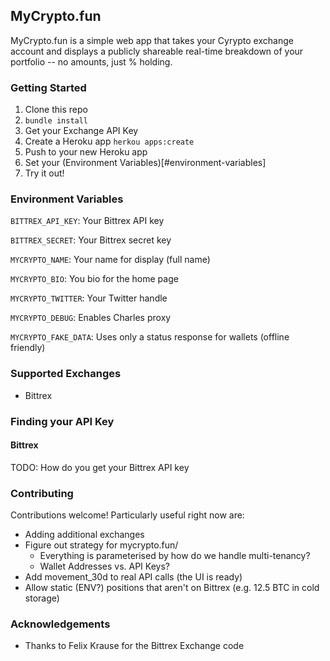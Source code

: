## MyCrypto.fun

MyCrypto.fun is a simple web app that takes your Cyrypto exchange account and displays a publicly shareable real-time breakdown of your portfolio -- no amounts, just % holding.

### Getting Started
1. Clone this repo
2. `bundle install`
3. Get your Exchange API Key
4. Create a Heroku app `herkou apps:create`
5. Push to your new Heroku app
6. Set your (Environment Variables)[#environment-variables]
7. Try it out!

### Environment Variables
`BITTREX_API_KEY`: Your Bittrex API key

`BITTREX_SECRET`: Your Bittrex secret key

`MYCRYPTO_NAME`: Your name for display (full name)

`MYCRYPTO_BIO`: You bio for the home page

`MYCRYPTO_TWITTER`: Your Twitter handle

`MYCRYPTO_DEBUG`: Enables Charles proxy

`MYCRYPTO_FAKE_DATA`: Uses only a status response for wallets (offline friendly)

### Supported Exchanges
- Bittrex

### Finding your API Key

#### Bittrex
TODO: How do you get your Bittrex API key

### Contributing
Contributions welcome! Particularly useful right now are:

- Adding additional exchanges
- Figure out strategy for mycrypto.fun/
   - Everything is parameterised by how do we handle multi-tenancy?
   - Wallet Addresses vs. API Keys?
- Add movement_30d to real API calls (the UI is ready)
- Allow static (ENV?) positions that aren't on Bittrex (e.g. 12.5 BTC in cold storage)

### Acknowledgements
- Thanks to Felix Krause for the Bittrex Exchange code

